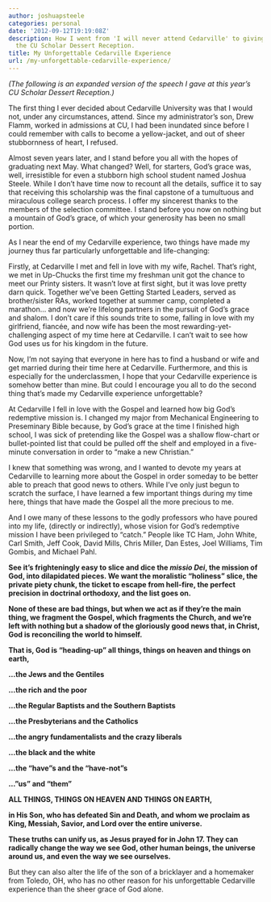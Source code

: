 ```yaml
---
author: joshuapsteele
categories: personal
date: '2012-09-12T19:19:08Z'
description: How I went from 'I will never attend Cedarville' to giving a speech at
  the CU Scholar Dessert Reception.
title: My Unforgettable Cedarville Experience
url: /my-unforgettable-cedarville-experience/
---
```


*(The following is an expanded version of the speech I gave at this year’s CU Scholar Dessert Reception.)*

The first thing I ever decided about Cedarville University was that I would not, under any circumstances, attend. Since my administrator’s son, Drew Flamm, worked in admissions at CU, I had been inundated since before I could remember with calls to become a yellow-jacket, and out of sheer stubbornness of heart, I refused.

Almost seven years later, and I stand before you all with the hopes of graduating next May. What changed? Well, for starters, God’s grace was, well, irresistible for even a stubborn high school student named Joshua Steele. While I don’t have time now to recount all the details, suffice it to say that receiving this scholarship was the final capstone of a tumultuous and miraculous college search process. I offer my sincerest thanks to the members of the selection committee. I stand before you now on nothing but a mountain of God’s grace, of which your generosity has been no small portion.

As I near the end of my Cedarville experience, two things have made my journey thus far particularly unforgettable and life-changing:

Firstly, at Cedarville I met and fell in love with my wife, Rachel. That’s right, we met in Up-Chucks the first time my freshman unit got the chance to meet our Printy sisters. It wasn’t love at first sight, but it was love pretty darn quick. Together we’ve been Getting Started Leaders, served as brother/sister RAs, worked together at summer camp, completed a marathon… and now we’re lifelong partners in the pursuit of God’s grace and shalom. I don’t care if this sounds trite to some, falling in love with my girlfriend, fiancée, and now wife has been the most rewarding-yet-challenging aspect of my time here at Cedarville. I can’t wait to see how God uses us for his kingdom in the future.

Now, I’m not saying that everyone in here has to find a husband or wife and get married during their time here at Cedarville. Furthermore, and this is especially for the underclassmen, I hope that your Cedarville experience is somehow better than mine. But could I encourage you all to do the second thing that’s made my Cedarville experience unforgettable?

At Cedarville I fell in love with the Gospel and learned how big God’s redemptive mission is. I changed my major from Mechanical Engineering to Preseminary Bible because, by God’s grace at the time I finished high school, I was sick of pretending like the Gospel was a shallow flow-chart or bullet-pointed list that could be pulled off the shelf and employed in a five-minute conversation in order to “make a new Christian.”

I knew that something was wrong, and I wanted to devote my years at Cedarville to learning more about the Gospel in order someday to be better able to preach that good news to others. While I’ve only just begun to scratch the surface, I have learned a few important things during my time here, things that have made the Gospel all the more precious to me.

And I owe many of these lessons to the godly professors who have poured into my life, (directly or indirectly), whose vision for God’s redemptive mission I have been privileged to “catch.” People like TC Ham, John White, Carl Smith, Jeff Cook, David Mills, Chris Miller, Dan Estes, Joel Williams, Tim Gombis, and Michael Pahl.

**See it’s frighteningly easy to slice and dice the *missio Dei*, the mission of God, into dilapidated pieces. We want the moralistic “holiness” slice, the private piety chunk, the ticket to escape from hell-fire, the perfect precision in doctrinal orthodoxy, and the list goes on.**

**None of these are bad things, but when we act as if they’re the main thing, we fragment the Gospel, which fragments the Church, and we’re left with nothing but a shadow of the gloriously good news that, in Christ, God is reconciling the world to himself.**

**That is, God is “heading-up” all things, things on heaven and things on earth,**

**…the Jews and the Gentiles**

**…the rich and the poor**

**…the Regular Baptists and the Southern Baptists**

**…the Presbyterians and the Catholics**

**…the angry fundamentalists and the crazy liberals**

**…the black and the white**

**…the “have”s and the “have-not”s**

**…”us” and “them”**

**ALL THINGS, THINGS ON HEAVEN AND THINGS ON EARTH,**

 **in His Son, who has defeated Sin and Death, and whom we proclaim as King, Messiah, Savior, and Lord over the entire universe.**

**These truths can unify us, as Jesus prayed for in John 17. They can radically change the way we see God, other human beings, the universe around us, and even the way we see ourselves.**

But they can also alter the life of the son of a bricklayer and a homemaker from Toledo, OH, who has no other reason for his unforgettable Cedarville experience than the sheer grace of God alone.
